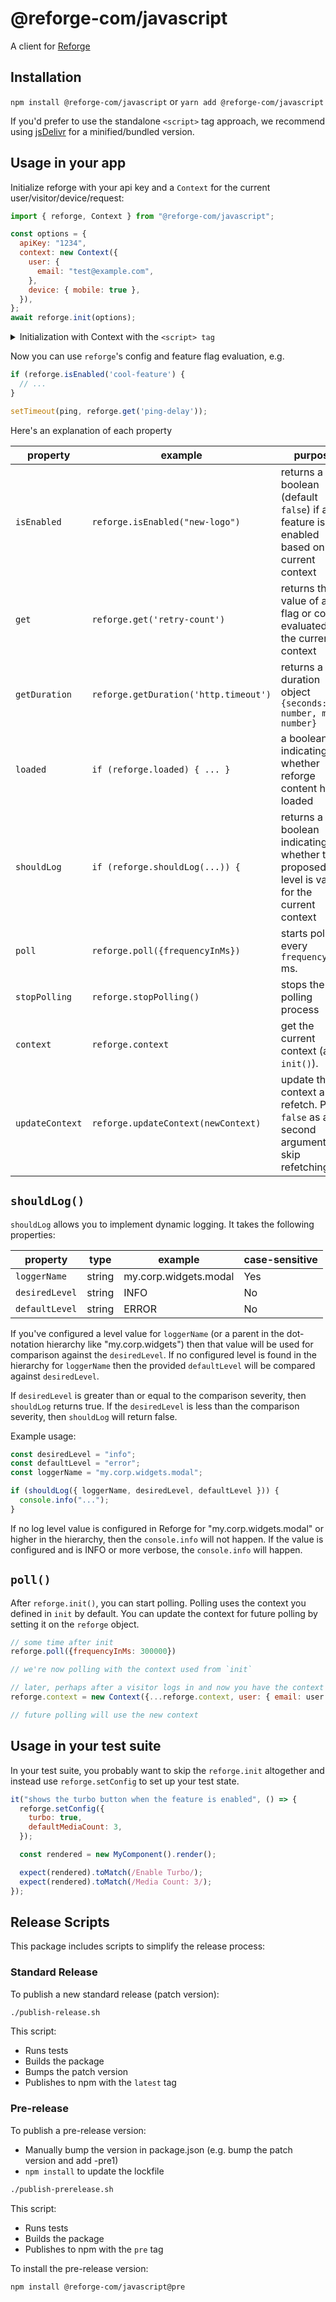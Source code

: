 # @reforge-com/javascript

A client for [Reforge]

## Installation

`npm install @reforge-com/javascript` or `yarn add @reforge-com/javascript`

If you'd prefer to use the standalone `<script>` tag approach, we recommend using
[jsDelivr][jsDelivr] for a minified/bundled version.

## Usage in your app

Initialize reforge with your api key and a `Context` for the current user/visitor/device/request:

```javascript
import { reforge, Context } from "@reforge-com/javascript";

const options = {
  apiKey: "1234",
  context: new Context({
    user: {
      email: "test@example.com",
    },
    device: { mobile: true },
  }),
};
await reforge.init(options);
```

<details>
<summary>Initialization with Context with the <code>&lt;script&gt; tag</code></summary>

```javascript
// `reforge` is available globally on the window object
// `Context` is available globally as `window.reforgeNamespace.Context`
const options = {
  apiKey: "1234",
  context: new reforgeNamespace.Context({
    user: {
      email: "test@example.com",
    },
    device: { mobile: true },
  }),
};

reforge.init(options).then(() => {
  console.log(options);
  console.log("test-flag is " + reforge.get("test-flag"));

  console.log("ex1-copywrite " + reforge.get("ex1-copywrite"));
  $(".copywrite").text(reforge.get("ex1-copywrite"));
});
```

</details>

Now you can use `reforge`'s config and feature flag evaluation, e.g.

```javascript
if (reforge.isEnabled('cool-feature') {
  // ...
}

setTimeout(ping, reforge.get('ping-delay'));
```

Here's an explanation of each property

| property        | example                               | purpose                                                                                      |
| --------------- | ------------------------------------- | -------------------------------------------------------------------------------------------- |
| `isEnabled`     | `reforge.isEnabled("new-logo")`       | returns a boolean (default `false`) if a feature is enabled based on the current context     |
| `get`           | `reforge.get('retry-count')`          | returns the value of a flag or config evaluated in the current context                       |
| `getDuration`   | `reforge.getDuration('http.timeout')` | returns a duration object `{seconds: number, ms: number}`                                    |
| `loaded`        | `if (reforge.loaded) { ... }`         | a boolean indicating whether reforge content has loaded                                      |
| `shouldLog`     | `if (reforge.shouldLog(...)) {`       | returns a boolean indicating whether the proposed log level is valid for the current context |
| `poll`          | `reforge.poll({frequencyInMs})`       | starts polling every `frequencyInMs` ms.                                                     |
| `stopPolling`   | `reforge.stopPolling()`               | stops the polling process                                                                    |
| `context`       | `reforge.context`                     | get the current context (after `init()`).                                                    |
| `updateContext` | `reforge.updateContext(newContext)`   | update the context and refetch. Pass `false` as a second argument to skip refetching         |

## `shouldLog()`

`shouldLog` allows you to implement dynamic logging. It takes the following properties:

| property       | type   | example               | case-sensitive |
| -------------- | ------ | --------------------- | -------------- |
| `loggerName`   | string | my.corp.widgets.modal | Yes            |
| `desiredLevel` | string | INFO                  | No             |
| `defaultLevel` | string | ERROR                 | No             |

If you've configured a level value for `loggerName` (or a parent in the dot-notation hierarchy like
"my.corp.widgets") then that value will be used for comparison against the `desiredLevel`. If no
configured level is found in the hierarchy for `loggerName` then the provided `defaultLevel` will be
compared against `desiredLevel`.

If `desiredLevel` is greater than or equal to the comparison severity, then `shouldLog` returns
true. If the `desiredLevel` is less than the comparison severity, then `shouldLog` will return
false.

Example usage:

```javascript
const desiredLevel = "info";
const defaultLevel = "error";
const loggerName = "my.corp.widgets.modal";

if (shouldLog({ loggerName, desiredLevel, defaultLevel })) {
  console.info("...");
}
```

If no log level value is configured in Reforge for "my.corp.widgets.modal" or higher in the
hierarchy, then the `console.info` will not happen. If the value is configured and is INFO or more
verbose, the `console.info` will happen.

## `poll()`

After `reforge.init()`, you can start polling. Polling uses the context you defined in `init` by
default. You can update the context for future polling by setting it on the `reforge` object.

```javascript
// some time after init
reforge.poll({frequencyInMs: 300000})

// we're now polling with the context used from `init`

// later, perhaps after a visitor logs in and now you have the context of their current user
reforge.context = new Context({...reforge.context, user: { email: user.email, key: user.trackingId })

// future polling will use the new context
```

## Usage in your test suite

In your test suite, you probably want to skip the `reforge.init` altogether and instead use
`reforge.setConfig` to set up your test state.

```javascript
it("shows the turbo button when the feature is enabled", () => {
  reforge.setConfig({
    turbo: true,
    defaultMediaCount: 3,
  });

  const rendered = new MyComponent().render();

  expect(rendered).toMatch(/Enable Turbo/);
  expect(rendered).toMatch(/Media Count: 3/);
});
```

[Reforge]: https://www.prefab.cloud/
[jsDelivr]: https://www.jsdelivr.com/package/npm/@reforge-com/javascript

## Release Scripts

This package includes scripts to simplify the release process:

### Standard Release

To publish a new standard release (patch version):

```bash
./publish-release.sh
```

This script:

- Runs tests
- Builds the package
- Bumps the patch version
- Publishes to npm with the `latest` tag

### Pre-release

To publish a pre-release version:

- Manually bump the version in package.json (e.g. bump the patch version and add -pre1)
- `npm install` to update the lockfile

```bash
./publish-prerelease.sh
```

This script:

- Runs tests
- Builds the package
- Publishes to npm with the `pre` tag

To install the pre-release version:

```bash
npm install @reforge-com/javascript@pre
```
